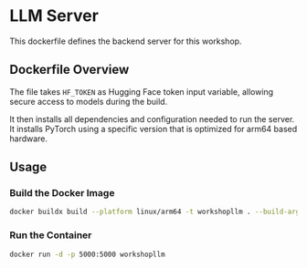 # LLM Server

This dockerfile defines the backend server for this workshop.

## Dockerfile Overview

The file takes `HF_TOKEN` as Hugging Face token input variable, allowing secure access to models during the build.

It then installs all dependencies and configuration needed to run the server. It installs PyTorch using a specific version that is optimized for arm64 based hardware.

## Usage

### Build the Docker Image

```sh
docker buildx build --platform linux/arm64 -t workshopllm . --build-arg HF_TOKEN=< insert token here >
```

### Run the Container

```sh
docker run -d -p 5000:5000 workshopllm
```
